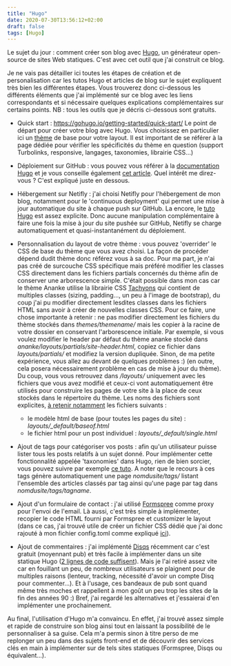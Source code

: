 ```yaml
---
title: "Hugo"
date: 2020-07-30T13:56:12+02:00
draft: false
tags: [Hugo]
---
```


Le sujet du jour : comment créer son blog avec [Hugo](https://gohugo.io/), un générateur open-source de sites Web statiques. C'est avec cet outil que j'ai construit ce blog.

Je ne vais pas détailler ici toutes les étapes de création et de personalisation car les tutos Hugo et articles de blog sur le sujet expliquent très bien les différentes étapes. Vous trouverez donc ci-dessous les différents éléments que j'ai implémenté sur ce blog avec les liens correspondants et si nécessaire quelques explications complémentaires sur certains points.
NB : tous les outils que je décris ci-dessous sont gratuits.

* Quick start : https://gohugo.io/getting-started/quick-start/
Le point de départ pour créer votre blog avec Hugo. Vous choisissez en particulier ici un [thème](https://themes.gohugo.io/) de base pour votre layout. Il est important de se référer à la page dédiée pour vérifier les spécificités du thème en question (support Turbolinks, responsive, langages, taxonomies, librairie CSS...)

* Déploiement sur GitHub : vous pouvez vous référer à la [documentation Hugo](https://gohugo.io/hosting-and-deployment/hosting-on-github/) et je vous conseille également [cet article](https://inside.getambassador.com/creating-and-deploying-your-first-hugo-site-to-github-pages-1e1f496cf88d). Quel intérêt me direz-vous ? C'est expliqué juste en dessous.

* Hébergement sur Netifly : j'ai choisi Netifly pour l'hébergement de mon blog, notamment pour le 'continuous deployment' qui permet une mise à jour automatique du site à chaque push sur GitHub. La encore, le [tuto Hugo](https://gohugo.io/hosting-and-deployment/hosting-on-netlify/) est assez explicite. Donc aucune manipulation complémentaire à faire une fois la mise à jour du site pushée sur GitHub, Netifly se charge automatiquement et quasi-instantanément du déploiement.

* Personnalisation du layout de votre thème :
vous pouvez 'overrider' le CSS de base du thème que vous avez choisi. La façon de procéder dépend dudit thème donc référez vous à sa doc.
Pour ma part, je n'ai pas créé de surcouche CSS spécifique mais préféré modifier les classes CSS directement dans les fichiers partials concernés du thème afin de conserver une arborescence simple. C'était possible dans mon cas car le thème Ananke utilise la librairie CSS [Tachyons](http://tachyons.io/) qui contient de multiples classes (sizing, padding..., un peu à l'image de bootstrap), du coup j'ai pu modifier directement lesdites classes dans les fichiers HTML sans avoir à créer de nouvelles classes CSS.
Pour ce faire, une chose importante à retenir : ne pas modifier directement les fichiers du thème stockés dans _themes/themename/_ mais les copier à la racine de votre dossier en conservant l'arborescence initiale. Par exemple, si vous voulez modifier le header par défaut du thème ananke stocké dans _ananke/layouts/partials/site-header.html_, copiez ce fichier dans _layouts/partials/_ et modifiez la version dupliquée. Sinon, de ma petite expérience, vous allez au devant de quelques problèmes :) (en outre, cela posera nécessairement problème en cas de mise à jour du thème). Du coup, vous vous retrouvez dans _/layouts/_ uniquement avec les fichiers que vous avez modifié et ceux-ci vont automatiquement être utilisés pour construire les pages de votre site à la place de ceux stockés dans le répertoire du thème.
Les noms des fichiers sont explicites, [à retenir notamment](https://gohugo.io/templates/base/) les fichiers suivants :
    * le modèle html de base (pour toutes les pages du site) : *layouts/_default/baseof.html*
    * le fichier html pour un post individuel : *layouts/_default/single.html*

* Ajout de tags pour catégoriser vos posts : afin qu'un utilisateur puisse lister tous les posts relatifs à un sujet donné. Pour implémenter cette fonctionnalité appelée 'taxonomies' dans Hugo, rien de bien sorcier, vous pouvez suivre par exemple [ce tuto](https://www.jakewiesler.com/blog/hugo-taxonomies). A noter que le recours à ces tags génère automatiquement une page _nomdusite/tags/_ listant l'ensemble des articles classés par tag ainsi qu'une page par tag dans _nomdusite/tags/tagname_.

* Ajout d'un formulaire de contact : j'ai utilisé [Formspree](formspree.io) comme proxy pour l'envoi de l'email. Là aussi, c'est très simple à implémenter, recopier le code HTML fourni par Formspree et customizer le layout (dans ce cas, j'ai trouvé utile de créer un fichier CSS dédié que j'ai donc rajouté à mon fichier config.toml comme expliqué [ici](https://themes.gohugo.io/gohugo-theme-ananke/#custom-css)).

* Ajout de commentaires : j'ai implémenté [Disqs](https://disqus.com/) récemment car c'est gratuit (moyennant pub) et très facile à implémenter dans un site statique Hugo ([2 lignes de code suffisent](https://gohugo.io/content-management/comments/)). Mais je l'ai retiré assez vite car en fouillant un peu, de nombreux utilisateurs se plaignent pour de multiples raisons (lenteur, tracking, nécessité d'avoir un compte Disq pour commenter...). Et à l'usage, ces bandeaux de pub sont quand même très moches et rappellent à mon goût un peu trop les sites de la fin des années 90 :) Bref, j'ai regardé les alternatives et j'essaierai d'en implémenter une prochainement.

Au final, l'utilisation d'Hugo m'a convaincu. En effet, j'ai trouvé assez simple et rapide de construire son blog ainsi tout en laissant la possibilité de le personnaliser à sa guise. Cela m'a permis sinon à titre perso de me replonger un peu dans des sujets front-end et de découvrir des services clés en main à implémenter sur de tels sites statiques (Formspree, Disqs ou équivalent...).

